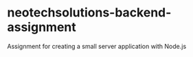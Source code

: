 # neotechsolutions-backend-assignment
Assignment for creating a small server application with Node.js

